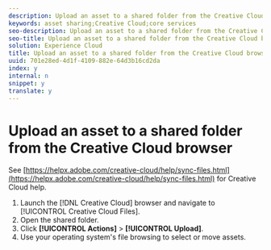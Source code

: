 ```yaml
---
description: Upload an asset to a shared folder from the Creative Cloud browser.
keywords: asset sharing;Creative Cloud;core services
seo-description: Upload an asset to a shared folder from the Creative Cloud browser.
seo-title: Upload an asset to a shared folder from the Creative Cloud browser
solution: Experience Cloud
title: Upload an asset to a shared folder from the Creative Cloud browser
uuid: 701e28ed-4d1f-4109-882e-64d3b16cd2da
index: y
internal: n
snippet: y
translate: y
---
```


# Upload an asset to a shared folder from the Creative Cloud browser

See [https://helpx.adobe.com/creative-cloud/help/sync-files.html](https://helpx.adobe.com/creative-cloud/help/sync-files.html) for Creative Cloud help.

1. Launch the [!DNL Creative Cloud] browser and navigate to [!UICONTROL Creative Cloud Files].
1. Open the shared folder.
1. Click **[!UICONTROL Actions]** > **[!UICONTROL Upload]**.
1. Use your operating system's file browsing to select or move assets.
